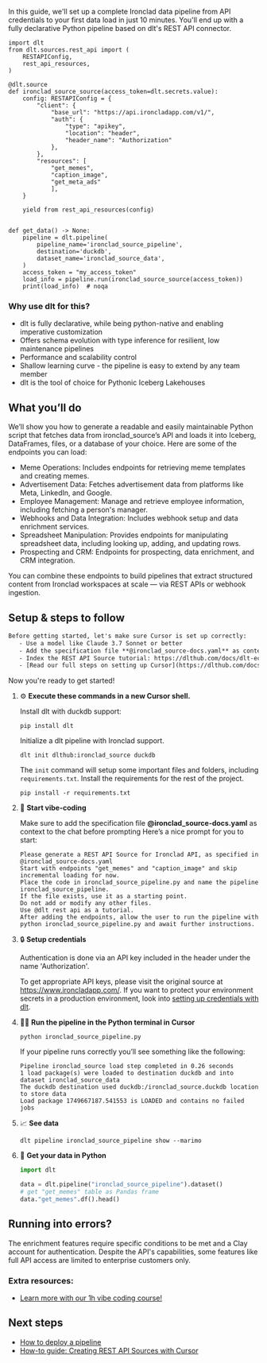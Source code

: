 In this guide, we'll set up a complete Ironclad data pipeline from API credentials to your first data load in just 10 minutes. You'll end up with a fully declarative Python pipeline based on dlt's REST API connector.

```python-outcome
import dlt
from dlt.sources.rest_api import (
    RESTAPIConfig,
    rest_api_resources,
)

@dlt.source
def ironclad_source_source(access_token=dlt.secrets.value):
    config: RESTAPIConfig = {
        "client": {
            "base_url": "https://api.ironcladapp.com/v1/",
            "auth": {
                "type": "apikey",
                "location": "header",
                "header_name": "Authorization"
            },
        },
        "resources": [
            "get_memes",
            "caption_image",
            "get_meta_ads"
            ],
    }

    yield from rest_api_resources(config)


def get_data() -> None:
    pipeline = dlt.pipeline(
        pipeline_name='ironclad_source_pipeline',
        destination='duckdb',
        dataset_name='ironclad_source_data', 
    )
    access_token = "my_access_token"
    load_info = pipeline.run(ironclad_source_source(access_token))
    print(load_info)  # noqa
```

### Why use dlt for this?

- dlt is fully declarative, while being python-native and enabling imperative customization
- Offers schema evolution with type inference for resilient, low maintenance pipelines
- Performance and scalability control
- Shallow learning curve - the pipeline is easy to extend by any team member
- dlt is the tool of choice for Pythonic Iceberg Lakehouses

## What you’ll do

We’ll show you how to generate a readable and easily maintainable Python script that fetches data from ironclad_source’s API and loads it into Iceberg, DataFrames, files, or a database of your choice. Here are some of the endpoints you can load:

- Meme Operations: Includes endpoints for retrieving meme templates and creating memes.
- Advertisement Data: Fetches advertisement data from platforms like Meta, LinkedIn, and Google.
- Employee Management: Manage and retrieve employee information, including fetching a person's manager.
- Webhooks and Data Integration: Includes webhook setup and data enrichment services.
- Spreadsheet Manipulation: Provides endpoints for manipulating spreadsheet data, including looking up, adding, and updating rows.
- Prospecting and CRM: Endpoints for prospecting, data enrichment, and CRM integration.

You can combine these endpoints to build pipelines that extract structured content from Ironclad workspaces at scale — via REST APIs or webhook ingestion.

## Setup & steps to follow

```default
Before getting started, let's make sure Cursor is set up correctly:
   - Use a model like Claude 3.7 Sonnet or better
   - Add the specification file **@ironclad_source-docs.yaml** as context
   - Index the REST API Source tutorial: https://dlthub.com/docs/dlt-ecosystem/verified-sources/rest_api/ and add it to context as **@dlt rest api**
   - [Read our full steps on setting up Cursor](https://dlthub.com/docs/dlt-ecosystem/llm-tooling/cursor-restapi#23-configuring-cursor-with-documentation)
```

Now you're ready to get started! 

1. ⚙️ **Execute these commands in a new Cursor shell.**
    
    Install dlt with duckdb support:
    ```shell
    pip install dlt
    ```

    Initialize a dlt pipeline with Ironclad support.
    ```shell
    dlt init dlthub:ironclad_source duckdb
    ```

    The `init` command will setup some important files and folders, including `requirements.txt`. Install the requirements for the rest of the project.
    ```shell
    pip install -r requirements.txt
    ```
    
2. 🤠 **Start vibe-coding**
    
    Make sure to add the specification file **@ironclad_source-docs.yaml** as context to the chat before prompting
    Here’s a nice prompt for you to start: 
    
    ```prompt
    Please generate a REST API Source for Ironclad API, as specified in @ironclad_source-docs.yaml 
    Start with endpoints "get_memes" and "caption_image" and skip incremental loading for now. 
    Place the code in ironclad_source_pipeline.py and name the pipeline ironclad_source_pipeline. 
    If the file exists, use it as a starting point. 
    Do not add or modify any other files. 
    Use @dlt rest api as a tutorial. 
    After adding the endpoints, allow the user to run the pipeline with python ironclad_source_pipeline.py and await further instructions.
    ```

    
3. 🔒 **Setup credentials** 
    
    Authentication is done via an API key included in the header under the name 'Authorization'.
    
    To get appropriate API keys, please visit the original source at https://www.ironcladapp.com/.
    If you want to protect your environment secrets in a production environment, look into [setting up credentials with dlt](https://dlthub.com/docs/walkthroughs/add_credentials).
    
4. 🏃‍♀️ **Run the pipeline in the Python terminal in Cursor**
    
    ```shell
    python ironclad_source_pipeline.py
    ```
    
    If your pipeline runs correctly you’ll see something like the following:
    
    ```shell
    Pipeline ironclad_source load step completed in 0.26 seconds
    1 load package(s) were loaded to destination duckdb and into dataset ironclad_source_data
    The duckdb destination used duckdb:/ironclad_source.duckdb location to store data
    Load package 1749667187.541553 is LOADED and contains no failed jobs
    ```
    
5. 📈 **See data**
    
    ```shell
    dlt pipeline ironclad_source_pipeline show --marimo
    ```
    
6. 🐍 **Get your data in Python**
    
    ```python
    import dlt

   data = dlt.pipeline("ironclad_source_pipeline").dataset()
   # get "get_memes" table as Pandas frame
   data."get_memes".df().head()
    ```

## Running into errors?

The enrichment features require specific conditions to be met and a Clay account for authentication. Despite the API's capabilities, some features like full API access are limited to enterprise customers only.

### Extra resources:

- [Learn more with our 1h vibe coding course!](https://www.youtube.com/watch?v=GGid70rnJuM)

## Next steps

- [How to deploy a pipeline](https://dlthub.com/docs/walkthroughs/deploy-a-pipeline)
- [How-to guide: Creating REST API Sources with Cursor](https://dlthub.com/docs/dlt-ecosystem/llm-tooling/cursor-restapi)